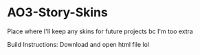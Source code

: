 # AO3-Story-Skins
Place where I'll keep any skins for future projects bc I'm too extra

Build Instructions: Download and open html file lol
